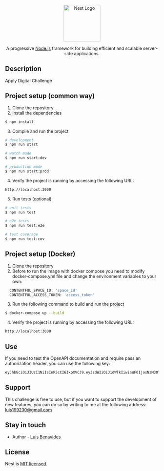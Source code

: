 <p align="center">
  <a href="http://nestjs.com/" target="blank"><img src="https://nestjs.com/img/logo-small.svg" width="120" alt="Nest Logo" /></a>
</p>

  <p align="center">A progressive <a href="http://nodejs.org" target="_blank">Node.js</a> framework for building efficient and scalable server-side applications.</p>
  
## Description

Apply Digital Challenge

## Project setup (common way)

1. Clone the repository
2. Install the dependencies

```bash
$ npm install
```

3. Compile and run the project

```bash
# development
$ npm run start

# watch mode
$ npm run start:dev

# production mode
$ npm run start:prod
```

4. Verify the project is running by accessing the following URL:
```bash
http://localhost:3000
```

5. Run tests (optional)

```bash
# unit tests
$ npm run test

# e2e tests
$ npm run test:e2e

# test coverage
$ npm run test:cov
```

## Project setup (Docker)

1. Clone the repository
2. Before to run the image with docker compose you need to modify docker-compose.yml file and change the environment variables to your own:

```bash
  CONTENTFUL_SPACE_ID: 'space_id'
  CONTENTFUL_ACCESS_TOKEN: 'access_token'
```

3. Run the following command to build and run the project

```bash
$ docker-compose up --build
```

4. Verify the project is running by accessing the following URL:
```bash
http://localhost:3000
```


## Use

If you need to test the OpenAPI documentation and require pass an authorization header, you can use the following key:

```bash
eyJhbGciOiJIUzI1NiIsInR5cCI6IkpXVCJ9.eyJzdWIiOiJ1dWlkIiwiaWF0IjoxNzM3OTY0ODIzfQ.8pjYv01XXKClynyVhhF1zKA0CII0wNf_ALBSv5RerJ8
```



## Support

This challenge is free to use, but if you want to support the development of new features, you can do so by writing to me at the following address:
luis199230@gmail.com

## Stay in touch

- Author - [Luis Benavides](https://www.linkedin.com/in/luisbenavidesac/)

## License

Nest is [MIT licensed](https://github.com/nestjs/nest/blob/master/LICENSE).
